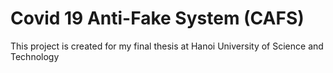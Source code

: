 # Covid 19 Anti-Fake System (CAFS)
This project is created for my final thesis at Hanoi University of Science and Technology
